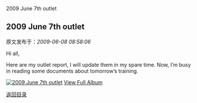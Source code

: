 2009 June 7th outlet
## 2009 June 7th outlet

 原文发布于：*2009-06-08 08:58:06*

Hi all,

Here are my outlet report, I will update them in my spare time.
Now, I’m busy in reading some documents about tomorrow’s
training.

[![2009&nbsp;<wbr>June&nbsp;<wbr>7th&nbsp;<wbr>outlet](https&#58;//lpqaaa.bay.livefilestore.com/y1mRaicoZQif_oorMXGqJvzKF1I5HzWqZ_QwFHKfZXaXLcqRRRA_n_uXDDjGibAy83OAK_faT6KKTHbsfREFekqGNJgM-PWlxPrRAGRCfpGfLTyD2oH-4LwSlOeHNTRo5WZsU7JbZaM0_jQWfFbMloboQ/InlineRepresentation3d73eabf-30e6-4446-9bb6-092bb2bd6a7d[1].jpg)](http&#58;//cid-21498be546db23d6.skydrive.live.com/redir.aspx?page=browse&amp;resid=21498BE546DB23D6!1459&amp;ct=photos)
[
View Full Album](http&#58;//cid-21498be546db23d6.skydrive.live.com/redir.aspx?page=browse&amp;resid=21498BE546DB23D6!1459&amp;ct=photos)

[返回目录](index.html)
